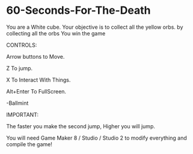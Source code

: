 # 60-Seconds-For-The-Death
You are a White cube. Your objective is to collect all the yellow orbs. by collecting all the orbs You win the game

CONTROLS:

Arrow buttons to Move.

Z To jump.

X To Interact With Things.

Alt+Enter To FullScreen.

-Ballmint

IMPORTANT:

The faster you make the second jump, Higher you will jump.

You will need Game Maker 8 / Studio / Studio 2 to modify everything and compile the game!
